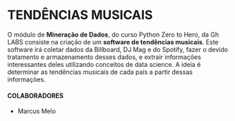 # TENDÊNCIAS MUSICAIS

O módulo de __Mineração de Dados__, do curso Python Zero to Hero, da Gh LABS consiste na criação de um __software de tendências musicais__. Este software irá coletar dados da Billboard, DJ Mag e do Spotify, fazer o devido tratamento e armazenamento desses dados, e extrair informações interessantes deles utilizando conceitos de data science. A ideia é determinar as tendências musicais de cada país a partir dessas informações. 


#### COLABORADORES
- Marcus Melo